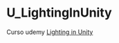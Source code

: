 # U_LightingInUnity

Curso udemy [Lighting in Unity](https://www.udemy.com/share/108xPI3@HCU-J58B84zWpiYiuGAca0ctSu9IZssApP2fJoZW7BiUQp_mJo4spbftPAWlriVj8A==/)
